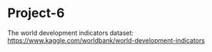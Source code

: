 # Project-6

The world development indicators dataset: https://www.kaggle.com/worldbank/world-development-indicators
